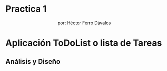 # Practica 1
<center>por: Héctor Ferro Dávalos</center>

# Aplicación ToDoList o lista de Tareas

## Análisis y Diseño

